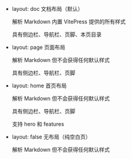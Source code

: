 
- layout: doc 文档布局（默认）

  解析 Markdown 内置 VitePress 提供的所有样式

  具有侧边栏、导航栏、页脚、本页目录

- layout: page 页面布局

  解析 Markdown 但不会获得任何默认样式

  具有侧边栏、导航栏、页脚

- layout: home 首页布局

  解析 Markdown 但不会获得任何默认样式

  具有侧边栏、导航栏、页脚

  支持 hero 和 features

- layout: false 无布局（纯空白页）

  解析 Markdown 但不会获得任何默认样式








